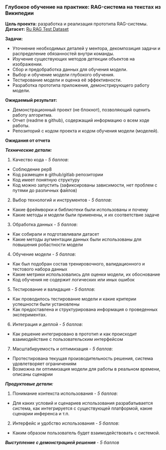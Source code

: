### Глубокое обучение на практике: RAG-система на текстах из Википедии

**Цель проекта:** разработка и реализация прототипа RAG-системы.
**Датасет:** [Ru RAG Test Dataset](https://github.com/slivka83/ru_rag_test_dataset)

**Задачи:**

- Уточнение необходимых деталей у ментора, декомпозиция задачи и распределение обязанностей внутри команды.
- Изучение существующих методов детекции объектов на изображении.
- Сбор и предобработка данных для обучения модели.
- Выбор и обучение модели глубокого обучения.
- Тестирование модели и оценка её эффективности.
- Разработка прототипа приложения, демонстрирующего работу модели.


**Ожидаемый результат:**
- Демонстрационный проект (не блокнот), позволяющий оценить работу алгоритма.
- Отчет (readme в github), содержащий информацию о всем ходе работы.
- Репозиторий с кодом проекта и кодом обучения модели (моделей).

**Ожидания от отчета**

***Технические детали:***
1. Качество кода - *5 баллов*:
- Соблюдение pep8
- Код размещен в github/gitlab репозитории
- Код имеет понятную структуру
- Код можно запустить (зафиксированы зависимости, нет проблем с путями до различных файлов)
2. Выбор технологий и инструментов - *5 баллов*:
- Какие фреймворки и библиотеки были использованы 
и почему
- Какие методы и модели были применены, и их соответствие задаче
3. Обработка данных - *5 баллов*:
- Как собирали и подготавливали датасет
- Какие методы аугментации данных были использованы для повышения 
робастности модели
4. Обучение модели - *5 баллов*:
- Как был подобран состав тренировочного, валидационного и тестового набора 
данных
- Какие метрики использовались для оценки модели, их обоснование
- Код обучения не содержит логических или иных ошибок
5. Тестирование и валидация - *5 баллов*:
- Как проводилось тестирование модели и какие критерии успешности были 
установлены
- Как предоставлена и структурирована информация о проведенных экспериментах.
6. Интеграция и деплой - *5 баллов*:
- Как решение интегрировано в прототип и как происходит взаимодействие с 
пользовательским интерфейсом
7. Масштабируемость и оптимизация - *5 баллов*:
- Протестирована текущая производительность решения, система удовлетворяет ограничениям
- Возможна ли оптимизация модели для работы в реальном времени, описаны сценарии

***Продуктовые детали:***
1. Понимание контекста использования - *5 баллов*:
- Для каких условий и сценариев использования разрабатывается система, как интегрируется с существующей платформой, какие сценарии инференса и т.п.
2. Интерфейс и удобство использования - *5 баллов*:
- Каким образом пользователь будет взаимодействовать с системой.

***Выступление с демонстрацией решения*** - *5 баллов*
